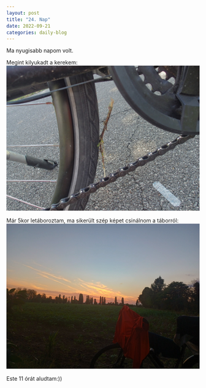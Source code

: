 ```yaml
---
layout: post
title: "24. Nap"
date: 2022-09-21
categories: daily-blog
---
```


Ma nyugisabb napom volt.

Megint kilyukadt a kerekem: ![Tüske](/day24tuske.jpg)

Már 5kor letáboroztam, ma sikerült szép képet csinálnom a táborról: ![Tábor](/day24camp.jpg)

Este 11 órát aludtam:))









